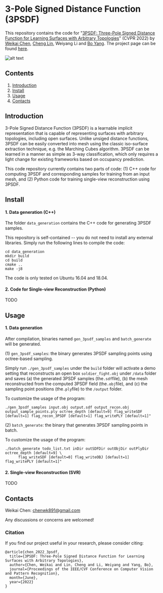 # 3-Pole Signed Distance Function (3PSDF)

This repository contains the code for "[3PSDF: Three-Pole Signed Distance Function for Learning Surfaces with Arbitrary Topologies](https://arxiv.org/abs/2205.15572)" (CVPR 2022) by [Weikai Chen](http://chenweikai.github.io/), [Cheng Lin](https://clinplayer.github.io/), Weiyang Li and [Bo Yang](https://sites.google.com/site/boyanghome/home). The project page can be found [here](http://chenweikai.github.io/projects/proj_cvpr22_3psdf.html).

![alt text](https://github.com/chenweikai/3PSDF/blob/master/3psdf_teaser.jpg?raw=true)

## Contents

1. [Introduction](#introduction)
2. [Install](#install)
3. [Usage](#usage)
4. [Contacts](#contacts)

## Introduction

3-Pole Signed Distance Function (3PSDF) is a learnable implicit representation that is capable of representing surfaces with arbitrary topologies, including open surfaces. Unlike unsiged distance functions, 3PSDF can be easily converted into mesh using the classic iso-surface extraction technique, e.g. the Marching Cubes algorithm. 3PSDF can be learned in a manner as simple as 3-way classification, which only requires a light change for existing frameworks based on occupancy prediction. 

This code repository currently contains two parts of code: (1) C++ code for computing 3PSDF and corresponding samples for training from an input mesh, and (2) Python code for training single-view reconstruction using 3PSDF.

## Install

#### 1. Data generation (C++)

The folder `data_generation` contains the C++ code for generating 3PSDF samples. 

This repository is self-contained -- you do not need to install any external libraries. 
Simply run the following lines to compile the code:

  ```
  cd data_generation
  mkdir build
  cd build
  cmake ..
  make -j8
  ```

The code is only tested on Ubuntu 16.04 and 18.04.

#### 2. Code for Single-view Reconstruction (Python)

TODO

## Usage

#### 1. Data generation 

After compilation, binaries named `gen_3psdf_samples` and `batch_generate` will be generated.

(1) `gen_3psdf_samples`: the binary generates 3PSDF sampling points using octree-based sampling. 

Simply run `./gen_3psdf_samples` under the `build` folder will activate a demo setting that reconstructs an open box `soldier_fight.obj` under `/data` folder and saves (a) the generated 3PSDF samples (the`.sdf`file), (b) the mesh reconstructed from the computed 3PSDF field (the`.obj`file), and (c) the sampling point positions (the`.ply`file) to the `/output` folder.

To customize the usage of the program:

```
./gen_3psdf_samples input.obj output.sdf output_recon.obj output_sample_points.ply octree_depth [default=9] flag_writeSDF [default=1] flag_recon_3PSDF [default=1] flag_writePLY [default=1]"
```


(2) `batch_generate`: the binary that generates 3PSDF sampling points in batch. 


To customize the usage of the program:

```
./batch_generate todo_list.txt inDir outSDFDir outObjDir outPlyDir octree_depth [default=9] \
      flag_writeSDF [default=0] flag_writeOBJ [default=1] flag_writePLY [default=1]"
```


#### 2. Single-view Reconstruction (SVR)

TODO


## Contacts

Weikai Chen: <chenwk891@gmail.com>

Any discussions or concerns are welcomed!

### Citation

If you find our project useful in your research, please consider citing:

```
@article{chen_2022_3psdf,
  title={3PSDF: Three-Pole Signed Distance Function for Learning Surfaces with Arbitrary Topologies},
  author={Chen, Weikai and Lin, Cheng and Li, Weiyang and Yang, Bo},
  journal={Proceedings of the IEEE/CVF Conference on Computer Vision and Pattern Recognition},
  month={June},
  year={2022}
}
```
